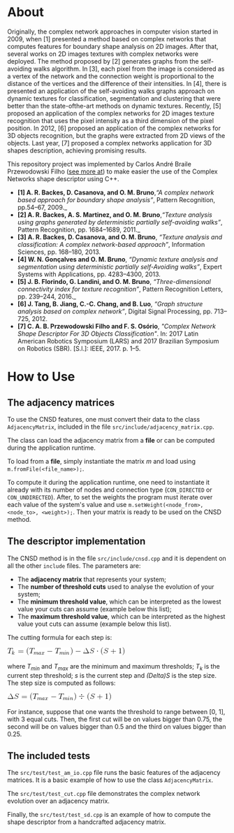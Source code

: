 # About

Originally, the complex network approaches in computer vision started in 2009,
when [1] presented a method based on complex networks that computes features for
boundary shape analysis on 2D images. After that, several works on 2D images
textures with complex networks were deployed. The method proposed by [2]
generates graphs from the self-avoiding walks algorithm. In [3], each pixel
from the image is considered as a vertex of the network and the connection
weight is proportional to the distance of the vertices and the difference of
their intensities. In [4], there is presented an application of the
self-avoiding walks graphs approach on dynamic textures for classification,
segmentation and clustering that were better than the state-ofthe-art methods on
dynamic textures. Recently, [5] proposed an application of the complex networks
for 2D images texture recognition that uses the pixel intensity as a third
dimension of the pixel position. In 2012, [6] proposed an application of the
complex networks for 3D objects recognition, but the graphs were extracted from
2D views of the objects. Last year, [7] proposed a complex networks application
for 3D shapes description, achieving promising results.

This repository project was implemented by Carlos André Braile Przewodowski
Filho ([see more at](https://sites.google.com/site/brailepage/)) to make easier the use of the Complex Networks shape descriptor using C++.

* __[1] A. R. Backes, D. Casanova, and O. M. Bruno__,_“A complex network based
approach for boundary shape analysis”_, Pattern Recognition, pp.54–67, 2009._
* __[2] A. R. Backes, A. S. Martinez, and O. M. Bruno__,_“Texture analysis using
graphs generated by deterministic partially self-avoiding walks”_, Pattern
Recognition, pp. 1684–1689, 2011._
* __[3] A. R. Backes, D. Casanova, and O. M. Bruno__, _“Texture analysis and
classification: A complex network-based approach”_, Information Sciences,
pp. 168–180, 2013.
* __[4] W. N. Gonçalves and O. M. Bruno__, _“Dynamic texture analysis and
segmentation using deterministic partially self-Avoiding walks”_, Expert
Systems with Applications, pp. 4283–4300, 2013.
* __[5] J. B. Florindo, G. Landini, and O. M. Bruno__, _“Three-dimensional
connectivity index for texture recognition”_, Pattern Recognition Letters,
pp. 239–244, 2016._
* __[6] J. Tang, B. Jiang, C.-C. Chang, and B. Luo__, _“Graph structure analysis
based on complex network”_, Digital Signal Processing, pp. 713–725, 2012.
* __[7] C. A. B. Przewodowski Filho and F. S. Osório__, _"Complex Network Shape
Descriptor For 3D Objects Classification"_. In: 2017 Latin American Robotics
Symposium (LARS) and 2017 Brazilian Symposium on Robotics (SBR). [S.l.]:
IEEE, 2017. p. 1–5.

# How to Use

## The adjacency matrices

To use the CNSD features, one must convert their data to the class
`AdjacencyMatrix`, included in the file `src/include/adjacency_matrix.cpp`.

The class can load the adjacency matrix from a __file__ or can be computed
during the application runtime.

To load from a __file__, simply instantiate the matrix _m_ and load using
`m.fromFile(<file_name>);`.

To compute it during the application runtime, one need to instantiate it
already with its number of nodes and connection type (`CON_DIRECTED` or
`CON_UNDIRECTED`). After, to set the weights the program must iterate over
each value of the system's value and use `m.setWeight(<node_from>,
<node_to>, <weight>);`. Then your matrix is ready to be used on the CNSD method.

## The descriptor implementation

The CNSD method is in the file `src/include/cnsd.cpp` and it is dependent on
all the other `include` files. The parameters are:

* The __adjacency matrix__ that represents your system;
* The __number of threshold cuts__ used to analyse the evolution of your system;
* The __minimum threshold value__, which can be interpreted as the lowest value
your cuts can assume (example below this list);
* The __maximum threshold value__, which can be interpreted as the highest value
yout cuts can assume (example below this list).

The cutting formula for each step is:

![Alt Text](img/thresh_eq.gif)

where _T<sub>min</sub>_ and _T<sub>max</sub>_ are the minimum and maximum
thresholds; _T<sub>k</sub>_ is the current step threshold; _s_ is the current
step and _(Delta)S_ is the step size. The step size is computed as follows:

![Alt Text](img/step_eq.gif)

For instance, suppose that one wants the threshold to range between [0, 1], with
3 equal cuts. Then, the first cut will be on values bigger than 0.75, the second
will be on values bigger than 0.5 and the third on values bigger than 0.25.


## The included tests

The `src/test/test_am_io.cpp` file runs the basic features of the adjacency
matrices. It is a basic example of how to use the class `AdjacencyMatrix`.

The `src/test/test_cut.cpp` file demonstrates the complex network evolution
over an adjacency matrix.

Finally, the `src/test/test_sd.cpp` is an example of how to compute the shape
descriptor from a handcrafted adjacency matrix.

